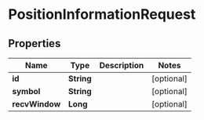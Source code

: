 

# PositionInformationRequest


## Properties

| Name | Type | Description | Notes |
|------------ | ------------- | ------------- | -------------|
|**id** | **String** |  |  [optional] |
|**symbol** | **String** |  |  [optional] |
|**recvWindow** | **Long** |  |  [optional] |



